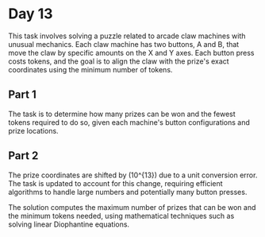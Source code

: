 # Day 13

This task involves solving a puzzle related to arcade claw machines with unusual mechanics. Each claw machine has two buttons, A and B, that move the claw by specific amounts on the X and Y axes. Each button press costs tokens, and the goal is to align the claw with the prize's exact coordinates using the minimum number of tokens.

## Part 1

The task is to determine how many prizes can be won and the fewest tokens required to do so, given each machine's button configurations and prize locations.

## Part 2

The prize coordinates are shifted by \(10^{13}\) due to a unit conversion error. The task is updated to account for this change, requiring efficient algorithms to handle large numbers and potentially many button presses.

The solution computes the maximum number of prizes that can be won and the minimum tokens needed, using mathematical techniques such as solving linear Diophantine equations.